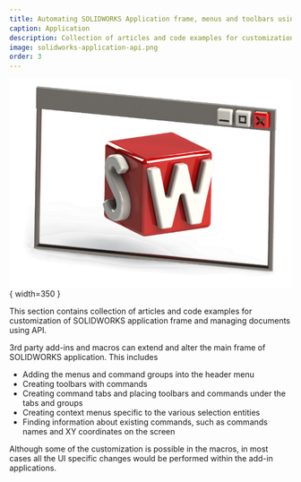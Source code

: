 ```yaml
---
title: Automating SOLIDWORKS Application frame, menus and toolbars using API
caption: Application
description: Collection of articles and code examples for customization of SOLIDWORKS application frame, menus and toolbars and managing documents.
image: solidworks-application-api.png
order: 3
---
```

![SOLIDWORKS Application API](solidworks-application-api.png){ width=350 }

This section contains collection of articles and code examples for customization of SOLIDWORKS application frame and managing documents using API.

3rd party add-ins and macros can extend and alter the main frame of SOLIDWORKS application. This includes

* Adding the menus and command groups into the header menu
* Creating toolbars with commands
* Creating command tabs and placing toolbars and commands under the tabs and groups
* Creating context menus specific to the various selection entities
* Finding information about existing commands, such as commands names and XY coordinates on the screen

Although some of the customization is possible in the macros, in most cases all the UI specific changes would be performed within the add-in applications.

